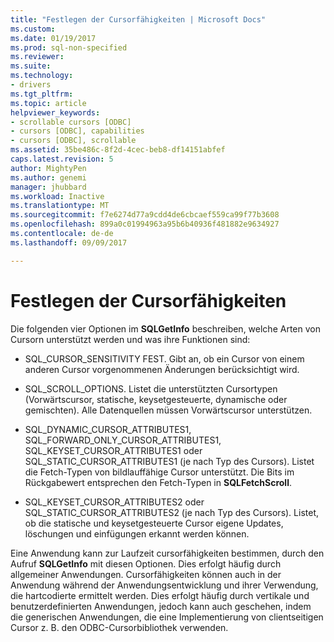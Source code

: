 ```yaml
---
title: "Festlegen der Cursorfähigkeiten | Microsoft Docs"
ms.custom: 
ms.date: 01/19/2017
ms.prod: sql-non-specified
ms.reviewer: 
ms.suite: 
ms.technology:
- drivers
ms.tgt_pltfrm: 
ms.topic: article
helpviewer_keywords:
- scrollable cursors [ODBC]
- cursors [ODBC], capabilities
- cursors [ODBC], scrollable
ms.assetid: 35be486c-8f2d-4cec-beb8-df14151abfef
caps.latest.revision: 5
author: MightyPen
ms.author: genemi
manager: jhubbard
ms.workload: Inactive
ms.translationtype: MT
ms.sourcegitcommit: f7e6274d77a9cdd4de6cbcaef559ca99f77b3608
ms.openlocfilehash: 899a0c01994963a95b6b40936f481882e9634927
ms.contentlocale: de-de
ms.lasthandoff: 09/09/2017

---
```

# <a name="determining-cursor-capabilities"></a>Festlegen der Cursorfähigkeiten
Die folgenden vier Optionen im **SQLGetInfo** beschreiben, welche Arten von Cursorn unterstützt werden und was ihre Funktionen sind:  
  
-   SQL_CURSOR_SENSITIVITY FEST. Gibt an, ob ein Cursor von einem anderen Cursor vorgenommenen Änderungen berücksichtigt wird.  
  
-   SQL_SCROLL_OPTIONS. Listet die unterstützten Cursortypen (Vorwärtscursor, statische, keysetgesteuerte, dynamische oder gemischten). Alle Datenquellen müssen Vorwärtscursor unterstützen.  
  
-   SQL_DYNAMIC_CURSOR_ATTRIBUTES1, SQL_FORWARD_ONLY_CURSOR_ATTRIBUTES1, SQL_KEYSET_CURSOR_ATTRIBUTES1 oder SQL_STATIC_CURSOR_ATTRIBUTES1 (je nach Typ des Cursors). Listet die Fetch-Typen von bildlauffähige Cursor unterstützt. Die Bits im Rückgabewert entsprechen den Fetch-Typen in **SQLFetchScroll**.  
  
-   SQL_KEYSET_CURSOR_ATTRIBUTES2 oder SQL_STATIC_CURSOR_ATTRIBUTES2 (je nach Typ des Cursors). Listet, ob die statische und keysetgesteuerte Cursor eigene Updates, löschungen und einfügungen erkannt werden können.  
  
 Eine Anwendung kann zur Laufzeit cursorfähigkeiten bestimmen, durch den Aufruf **SQLGetInfo** mit diesen Optionen. Dies erfolgt häufig durch allgemeiner Anwendungen. Cursorfähigkeiten können auch in der Anwendung während der Anwendungsentwicklung und ihrer Verwendung, die hartcodierte ermittelt werden. Dies erfolgt häufig durch vertikale und benutzerdefinierten Anwendungen, jedoch kann auch geschehen, indem die generischen Anwendungen, die eine Implementierung von clientseitigen Cursor z. B. den ODBC-Cursorbibliothek verwenden.

